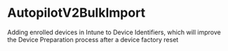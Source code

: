 # AutopilotV2BulkImport
Adding enrolled devices in Intune to Device Identifiers, which will improve the Device Preparation process after a device factory reset
